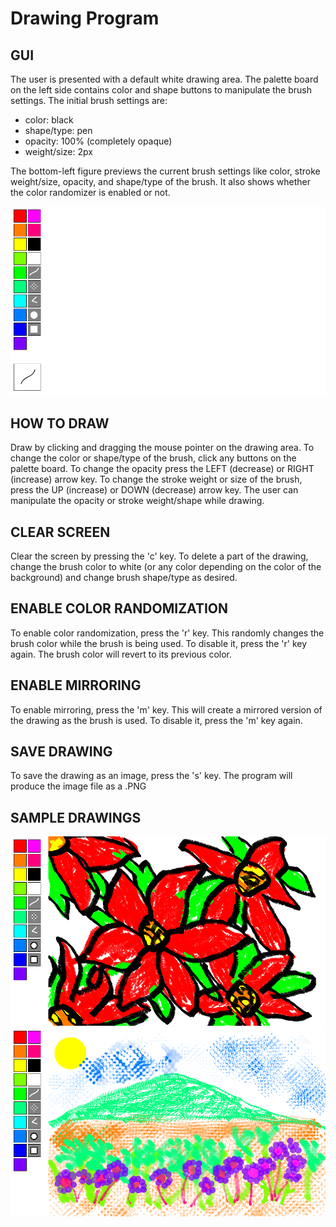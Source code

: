 # Drawing Program

## GUI
The user is presented with a default white drawing area. The palette board on the left side contains
color and shape buttons to manipulate the brush settings. The initial brush settings are:

* color: black
* shape/type: pen
* opacity: 100% (completely opaque)
* weight/size: 2px

The bottom-left figure previews the current brush settings like color, stroke weight/size, opacity, and 
shape/type of the brush. It also shows whether the color randomizer is enabled or not.

<img src="./screenshots/2021-04-15-155614-drawing.png" alt="GUI">
  
  
## HOW TO DRAW
Draw by clicking and dragging the mouse pointer on the drawing area. To change the color or shape/type
of the brush, click any buttons on the palette board. To change the opacity press the LEFT (decrease)
or RIGHT (increase) arrow key. To change the stroke weight or size of the brush, press the UP (increase) or 
DOWN (decrease) arrow key. The user can manipulate the opacity or stroke weight/shape while drawing.


## CLEAR SCREEN
Clear the screen by pressing the 'c' key. To delete a part of the drawing, change the brush color to white (or
any color depending on the color of the background) and change brush shape/type as desired. 


## ENABLE COLOR RANDOMIZATION
To enable color randomization, press the 'r' key. This randomly changes the brush color while the brush
is being used. To disable it, press the 'r' key again. The brush color will revert to its previous color.


## ENABLE MIRRORING
To enable mirroring, press the 'm' key. This will create a mirrored version of the drawing as the brush is
used. To disable it, press the 'm' key again.


## SAVE DRAWING
To save the drawing as an image, press the 's' key. The program will produce the image file as a .PNG


## SAMPLE DRAWINGS
<img src="./screenshots/2020-09-27-222058-drawing.png" alt="Drawing 1">
<img src="./screenshots/2020-09-27-215733-drawing.png" alt="Drawing 2">
